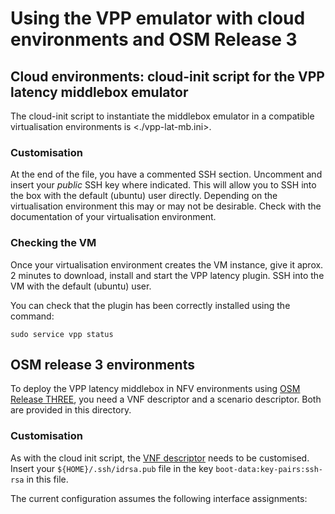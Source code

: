 # Using the VPP emulator with cloud environments and OSM Release 3 #

## Cloud environments: cloud-init script for the VPP latency middlebox emulator ##

The cloud-init script to instantiate the middlebox emulator in a compatible virtualisation environments is <./vpp-lat-mb.ini>.

### Customisation ###

At the end of the file, you have a commented SSH section. Uncomment and insert your *public* SSH key where indicated. This will allow you to SSH into the box with the default (ubuntu) user directly. Depending on the virtualisation environment this may or may not be desirable. Check with the documentation of your virtualisation environment.

### Checking the VM ###

Once your virtualisation environment creates the VM instance, give it aprox. 2 minutes to download, install and start the VPP latency plugin. SSH into the VM with the default (ubuntu) user.

You can check that the plugin has been correctly installed using the command:

`sudo service vpp status`

## OSM release 3 environments ##

To deploy the VPP latency middlebox in NFV environments using [OSM Release THREE](https://osm.etsi.org/wikipub/index.php/OSM_Release_THREE), you need a VNF descriptor and a scenario descriptor. Both are provided in this directory.

### Customisation ###

As with the cloud init script, the [VNF descriptor](./vpp-cloud-init.yaml) needs to be customised. Insert your `${HOME}/.ssh/idrsa.pub` file in the key `boot-data:key-pairs:ssh-rsa` in this file.

The current configuration assumes the following interface assignments:
